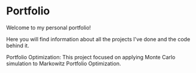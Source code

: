 # Portfolio

Welcome to my personal portfolio!

Here you will find information about all the projects I've done and the code behind it.

Portfolio Optimization: This project focused on applying Monte Carlo simulation to Markowitz Portfolio Optimization. 
